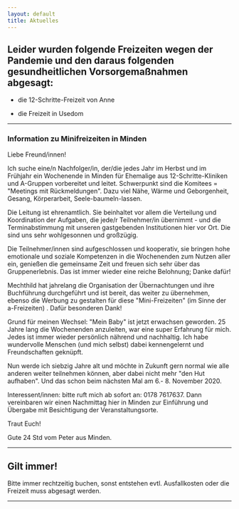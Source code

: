 ```yaml
---
layout: default
title: Aktuelles
---
```


## Leider wurden folgende Freizeiten  wegen der Pandemie und den daraus folgenden gesundheitlichen Vorsorgemaßnahmen abgesagt:

- die 12-Schritte-Freizeit von Anne

- die Freizeit in Usedom 


-------------------------------------------------------------------------------------------------------------------------

### Information zu Minifreizeiten in Minden

Liebe Freund/innen!

Ich suche eine/n Nachfolger/in, der/die jedes Jahr im Herbst und im Frühjahr ein Wochenende in Minden für Ehemalige aus 12-Schritte-Kliniken und A-Gruppen vorbereitet und leitet. Schwerpunkt sind die Komitees = "Meetings mit Rückmeldungen". Dazu viel Nähe, Wärme und Geborgenheit, Gesang, Körperarbeit, Seele-baumeln-lassen.  

Die Leitung ist ehrenamtlich. Sie beinhaltet vor allem die Verteilung und Koordination der Aufgaben, die jede/r Teilnehmer/in übernimmt - und die Terminabstimmung mit unseren gastgebenden Institutionen hier vor Ort. Die sind uns sehr wohlgesonnen und großzügig. 

Die Teilnehmer/innen sind aufgeschlossen und kooperativ, sie bringen hohe emotionale und soziale Kompetenzen in die Wochenenden zum Nutzen aller ein, genießen die gemeinsame Zeit und freuen sich sehr über das Gruppenerlebnis. Das ist immer wieder eine reiche Belohnung; Danke dafür!

Mechthild hat jahrelang  die Organisation der Übernachtungen und ihre Buchführung durchgeführt und ist bereit, das weiter zu übernehmen, ebenso die Werbung zu gestalten für diese "Mini-Freizeiten" (im Sinne der a-Freizeiten) . Dafür besonderen Dank!

Grund für meinen Wechsel: "Mein Baby" ist jetzt erwachsen geworden. 25 Jahre lang die Wochenenden anzuleiten,  war eine super Erfahrung für mich. Jedes ist immer wieder persönlich nährend  und nachhaltig. Ich habe wundervolle Menschen (und mich selbst) dabei kennengelernt und Freundschaften geknüpft. 

Nun  werde  ich siebzig Jahre alt und möchte in Zukunft gern normal wie alle anderen weiter teilnehmen können, aber dabei nicht mehr "den Hut aufhaben". Und das schon beim  nächsten Mal am 6.- 8. November 2020.

Interessent/innen: bitte ruft mich ab sofort an: 0178 7617637. Dann vereinbaren wir einen Nachmittag hier in Minden zur Einführung und Übergabe mit Besichtigung der Veranstaltungsorte. 

Traut Euch!

Gute 24 Std vom Peter aus Minden. 

-----------------------------------------------------------------------------------------------------------------------------

## Gilt immer!

Bitte immer rechtzeitig buchen, sonst entstehen evtl.
Ausfallkosten oder die Freizeit muss abgesagt werden.

--------------------------------------------------------
